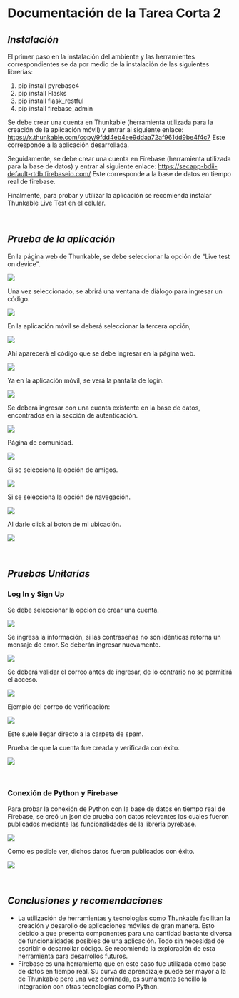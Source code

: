 # **Documentación de la Tarea Corta 2**

## *Instalación* <br>
El primer paso en la instalación del ambiente y las herramientes correspondientes se da por medio de la instalación de las siguientes librerías:
1. pip install pyrebase4
2. pip install Flasks
3. pip install flask_restful
4. pip install firebase_admin

Se debe crear una cuenta en Thunkable (herramienta utilizada para la creación de la aplicación móvil) y entrar al siguiente enlace:
https://x.thunkable.com/copy/9fdd4eb4ee9ddaa72af961dd9be4f4c7
Este corresponde a la aplicación desarrollada.

Seguidamente, se debe crear una cuenta en Firebase (herramienta utilizada para la base de datos) y entrar al siguiente enlace:
https://secapp-bdii-default-rtdb.firebaseio.com/
Este corresponde a la base de datos en tiempo real de firebase. 

Finalmente, para probar y utilizar la aplicación se recomienda instalar Thunkable Live Test en el celular.

<br>

## *Prueba de la aplicación* <br>
En la página web de Thunkable, se debe seleccionar la opción de "Live test on device".

![](resources/docu_imgs/photo_2022-11-02_22-27-23.jpg)

Una vez seleccionado, se abrirá una ventana de diálogo para ingresar un código.

![](resources/docu_imgs/photo_2022-11-02_22-27-26.jpg)

En la aplicación móvil se deberá seleccionar la tercera opción, 

![](resources/docu_imgs/photo_2022-11-02_22-27-41.jpg)

Ahí aparecerá el código que se debe ingresar en la página web. 

![](resources/docu_imgs/photo_2022-11-02_22-27-42.jpg)

Ya en la aplicación móvil, se verá la pantalla de login. 

![](resources/docu_imgs/photo_2022-11-02_22-27-43.jpg)

Se deberá ingresar con una cuenta existente en la base de datos, encontrados en la sección de autenticación. 

![](resources/docu_imgs/photo_2022-11-02_22-27-40.jpg)

Página de comunidad.

![](resources/docu_imgs/photo_2022-11-02_22-27-46.jpg)

Si se selecciona la opción de amigos.

![](resources/docu_imgs/photo_2022-11-02_22-27-47.jpg)

Si se selecciona la opción de navegación.

![](resources/docu_imgs/photo_2022-11-02_22-27-47%20(2).jpg)

Al darle click al boton de mi ubicación.

![](resources/docu_imgs/photo_2022-11-02_22-27-49.jpg)

<br>

## *Pruebas Unitarias* <br>
### Log In y Sign Up

Se debe seleccionar la opción de crear una cuenta.

![](resources/docu_imgs/photo_2022-11-02_22-27-43.jpg)

Se ingresa la información, si las contraseñas no son idénticas retorna un mensaje de error. Se deberán ingresar nuevamente.

![](resources/docu_imgs/IMG_1903.png)

Se deberá validar el correo antes de ingresar, de lo contrario no se permitirá el acceso.

![](resources/docu_imgs/IMG_1905.png)

Ejemplo del correo de verificación:

![](resources/docu_imgs/unknown.png)

Este suele llegar directo a la carpeta de spam.

Prueba de que la cuenta fue creada y verificada con éxito.

![](resources/docu_imgs/image2.png)

<br>

### Conexión de Python y Firebase

Para probar la conexión de Python con la base de datos en tiempo real de Firebase, se creó un json de prueba con datos relevantes los cuales fueron publicados mediante las funcionalidades de la librería pyrebase.

![](resources/docu_imgs/image.png)

Como es posible ver, dichos datos fueron publicados con éxito.

![](resources/docu_imgs/image1.png)

<br>

## *Conclusiones y recomendaciones* <br>

- La utilización de herramientas y tecnologías como Thunkable facilitan la creación y desarollo de aplicaciones móviles de gran manera.  Esto debido a que presenta componentes para una cantidad bastante diversa de funcionalidades posibles de una aplicación.  Todo sin necesidad de escribir o desarrollar código.  Se recomienda la exploración de esta herramienta para desarrollos futuros.
- Firebase es una herramienta que en este caso fue utilizada como base de datos en tiempo real.  Su curva de aprendizaje puede ser mayor a la de Thunkable pero una vez dominada, es sumamente sencillo la integración con otras tecnologías como Python.